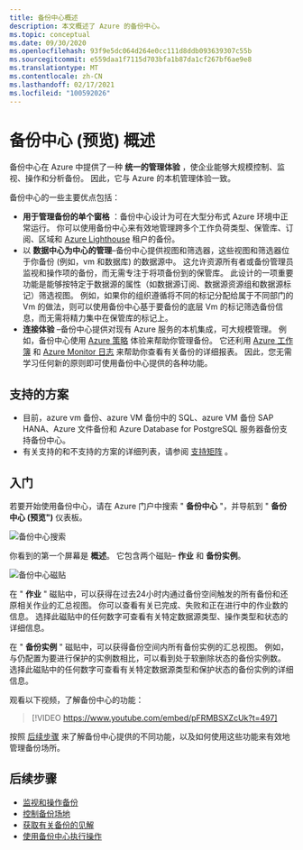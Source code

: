 ```yaml
---
title: 备份中心概述
description: 本文概述了 Azure 的备份中心。
ms.topic: conceptual
ms.date: 09/30/2020
ms.openlocfilehash: 93f9e5dc064d264e0cc111d8ddb093639307c55b
ms.sourcegitcommit: e559daa1f7115d703bfa1b87da1cf267bf6ae9e8
ms.translationtype: MT
ms.contentlocale: zh-CN
ms.lasthandoff: 02/17/2021
ms.locfileid: "100592026"
---
```

# <a name="overview-of-backup-center-preview"></a>备份中心 (预览) 概述

备份中心在 Azure 中提供了一种 **统一的管理体验** ，使企业能够大规模控制、监视、操作和分析备份。 因此，它与 Azure 的本机管理体验一致。

备份中心的一些主要优点包括：

* **用于管理备份的单个窗格** ：备份中心设计为可在大型分布式 Azure 环境中正常运行。 你可以使用备份中心来有效地管理跨多个工作负荷类型、保管库、订阅、区域和 [Azure Lighthouse](../lighthouse/overview.md) 租户的备份。
* 以 **数据中心为中心的管理**–备份中心提供视图和筛选器，这些视图和筛选器位于你备份 (例如，vm 和数据库) 的数据源中。 这允许资源所有者或备份管理员监视和操作项的备份，而无需专注于将项备份到的保管库。 此设计的一项重要功能是能够按特定于数据源的属性（如数据源订阅、数据源资源组和数据源标记）筛选视图。 例如，如果你的组织遵循将不同的标记分配给属于不同部门的 Vm 的做法，则可以使用备份中心基于要备份的底层 Vm 的标记筛选备份信息，而无需将精力集中在保管库的标记上。
* **连接体验** –备份中心提供对现有 Azure 服务的本机集成，可大规模管理。 例如，备份中心使用 [Azure 策略](../governance/policy/overview.md) 体验来帮助你管理备份。 它还利用 [Azure 工作簿](../azure-monitor/visualize/workbooks-overview.md) 和 [Azure Monitor 日志](../azure-monitor/logs/data-platform-logs.md) 来帮助你查看有关备份的详细报表。 因此，您无需学习任何新的原则即可使用备份中心提供的各种功能。

## <a name="supported-scenarios"></a>支持的方案

* 目前，azure vm 备份、azure VM 备份中的 SQL、azure VM 备份 SAP HANA、Azure 文件备份和 Azure Database for PostgreSQL 服务器备份支持备份中心。
* 有关支持的和不支持的方案的详细列表，请参阅 [支持矩阵](backup-center-support-matrix.md) 。

## <a name="get-started"></a>入门

若要开始使用备份中心，请在 Azure 门户中搜索 " **备份中心** "，并导航到 " **备份中心 (预览")** 仪表板。

![备份中心搜索](./media/backup-center-overview/backup-center-search.png)

你看到的第一个屏幕是 **概述**。 它包含两个磁贴– **作业** 和 **备份实例**。

![备份中心磁贴](./media/backup-center-overview/backup-center-overview-widgets.png)

在 " **作业** " 磁贴中，可以获得在过去24小时内通过备份空间触发的所有备份和还原相关作业的汇总视图。 你可以查看有关已完成、失败和正在进行中的作业数的信息。 选择此磁贴中的任何数字可查看有关特定数据源类型、操作类型和状态的详细信息。

在 " **备份实例** " 磁贴中，可以获得备份空间内所有备份实例的汇总视图。 例如，与仍配置为要进行保护的实例数相比，可以看到处于软删除状态的备份实例数。 选择此磁贴中的任何数字可查看有关特定数据源类型和保护状态的备份实例的详细信息。

观看以下视频，了解备份中心的功能：

> [!VIDEO https://www.youtube.com/embed/pFRMBSXZcUk?t=497]

按照 [后续步骤](#next-steps) 来了解备份中心提供的不同功能，以及如何使用这些功能来有效地管理备份场所。

## <a name="next-steps"></a>后续步骤

* [监视和操作备份](backup-center-monitor-operate.md)
* [控制备份场地](backup-center-govern-environment.md)
* [获取有关备份的见解](backup-center-obtain-insights.md)
* [使用备份中心执行操作](backup-center-actions.md)